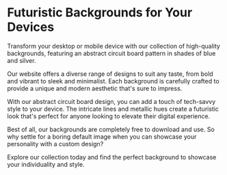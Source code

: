 <!--font:Open Sans-->

# Futuristic Backgrounds for Your Devices

Transform your desktop or mobile device with our collection of high-quality backgrounds, featuring an abstract circuit board pattern in shades of blue and silver.

Our website offers a diverse range of designs to suit any taste, from bold and vibrant to sleek and minimalist. Each background is carefully crafted to provide a unique and modern aesthetic that's sure to impress.

With our abstract circuit board design, you can add a touch of tech-savvy style to your device. The intricate lines and metallic hues create a futuristic look that's perfect for anyone looking to elevate their digital experience.

Best of all, our backgrounds are completely free to download and use. So why settle for a boring default image when you can showcase your personality with a custom design?

Explore our collection today and find the perfect background to showcase your individuality and style.

<!--

Write me markdown content of website with wallpaper:

"An abstract circuit board pattern in shades of blue and silver"

The header of the page should not be copy of the text but rather a real content of the website which is using this wallpaper.


---


# Circuit Board Wallpaper

Welcome to our website featuring an eye-catching abstract circuit board wallpaper in shades of blue and silver. This unique pattern is perfect for adding a futuristic touch to your desktop or mobile device.

Our website offers a variety of high-quality wallpapers for you to choose from, including this stunning circuit board design. Whether you're looking to spice up your personal computer or add some personality to your smartphone, we've got you covered.

Browse through our collection of wallpapers and find the perfect one to suit your style. All of our wallpapers are free to download and use, so why not switch things up today with our circuit board wallpaper?


---


Heading should not include word "wallpaper". The website should not be about the wallpaper itself, wallpaper is just a related background, rewrite whole content.


---


# Tech-Savvy Background for Your Devices

Looking for a unique and futuristic background for your desktop or mobile device? Look no further than our abstract circuit board pattern in shades of blue and silver.

Our website offers a variety of high-quality backgrounds to choose from, including this stunning circuit board design. With its intricate lines and metallic hues, it's sure to add a touch of tech-savvy style to any device.

But we don't stop there. Our collection includes a wide range of designs to suit any taste, whether you're looking for something bold and colorful or subtle and minimalist.

All of our backgrounds are free to download and use, so why settle for a boring default image when you can customize your device with a unique and eye-catching design? Browse our collection today and find the perfect background to suit your style.


---


Heading is too long, rewrite whole content.


---


# Elevate Your Device with a Futuristic Background

Looking to give your desktop or mobile device a fresh and modern look? Our abstract circuit board pattern in shades of blue and silver is the perfect solution.

Our website offers a diverse collection of high-quality backgrounds, including this stunning circuit board design. The intricate lines and metallic hues create a unique and futuristic aesthetic that's sure to elevate any device.

But we don't stop there. Our collection includes a wide range of designs to suit any taste, from bold and colorful to subtle and minimalist.

Best of all, our backgrounds are completely free to download and use. So why settle for a boring default image when you can customize your device with a one-of-a-kind design?

Browse our collection today and discover the perfect background to showcase your style and personality.


---


Heading is too long, rewrite whole content.


---


# Futuristic Backgrounds for Your Devices

Transform your desktop or mobile device with our collection of high-quality backgrounds, featuring an abstract circuit board pattern in shades of blue and silver.

Our website offers a diverse range of designs to suit any taste, from bold and vibrant to sleek and minimalist. Each background is carefully crafted to provide a unique and modern aesthetic that's sure to impress.

With our abstract circuit board design, you can add a touch of tech-savvy style to your device. The intricate lines and metallic hues create a futuristic look that's perfect for anyone looking to elevate their digital experience.

Best of all, our backgrounds are completely free to download and use. So why settle for a boring default image when you can showcase your personality with a custom design?

Explore our collection today and find the perfect background to showcase your individuality and style.


---


Write me a Google font which is best fitting for the website.

Pick from the list:
- Raleway
- Barlow Condensed
- Lobster
- Playfair Display
- Montserrat
- Exo 2
- Poppins
- Lato
- Dancing Script
- Open Sans
- IBM Plex Sans
- Futura
- Inter
- Orbitron
- Roboto
- Alegreya
- Great Vibes


Write just the font name nothing else.


---


Write me a Google font which is best fitting for the website.

Pick from the list:
- Raleway
- Barlow Condensed
- Lobster
- Playfair Display
- Montserrat
- Exo 2
- Poppins
- Lato
- Dancing Script
- Open Sans
- IBM Plex Sans
- Futura
- Inter
- Orbitron
- Roboto
- Alegreya
- Great Vibes


Write just the font name nothing else.


---


Open Sans

-->

